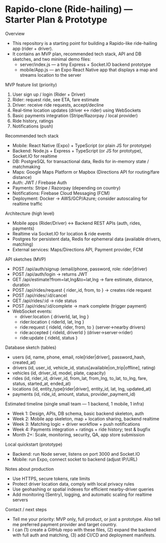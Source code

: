 # Rapido-clone (Ride-hailing) — Starter Plan & Prototype

Overview
- This repository is a starting point for building a Rapido-like ride-hailing app (rider + driver).
- It contains an MVP plan, recommended tech stack, API and DB sketches, and two minimal demo files:
  - server/index.js — a tiny Express + Socket.IO backend prototype
  - mobile/App.js — an Expo React Native app that displays a map and streams location to the server

MVP feature list (priority)
1. User sign up / login (Rider + Driver)
2. Rider: request ride, see ETA, fare estimate
3. Driver: receive ride requests, accept/decline
4. Real-time location updates (driver <-> rider) using WebSockets
5. Basic payments integration (Stripe/Razorpay / local provider)
6. Ride history, ratings
7. Notifications (push)

Recommended tech stack
- Mobile: React Native (Expo) + TypeScript (or plain JS for prototype)
- Backend: Node.js + Express + TypeScript (or JS for prototype), Socket.IO for realtime
- DB: PostgreSQL for transactional data, Redis for in-memory state / matchmaking
- Maps: Google Maps Platform or Mapbox (Directions API for routing/fare distance)
- Auth: JWT / Firebase Auth
- Payments: Stripe / Razorpay (depending on country)
- Notifications: Firebase Cloud Messaging (FCM)
- Deployment: Docker -> AWS/GCP/Azure; consider autoscaling for realtime traffic

Architecture (high level)
- Mobile apps (Rider/Driver) <-> Backend REST APIs (auth, rides, payments)
- Realtime via Socket.IO for location & ride events
- Postgres for persistent data, Redis for ephemeral data (available drivers, matching)
- External services: Maps/Directions API, Payment provider, FCM

API sketches (MVP)
- POST /api/auth/signup (email/phone, password, role: rider|driver)
- POST /api/auth/login -> returns JWT
- GET /api/estimate?from=lat,lng&to=lat,lng -> fare estimate, distance, duration
- POST /api/rides/request { rider_id, from, to } -> creates ride request
- POST /api/rides/:id/cancel
- GET /api/rides/:id -> ride status
- POST /api/rides/:id/complete -> mark complete (trigger payment)
- WebSocket events:
  - driver:location { driverId, lat, lng }
  - rider:location { riderId, lat, lng }
  - ride:request { rideId, rider, from, to } (server->nearby drivers)
  - ride:accepted { rideId, driverId } (driver->server->rider)
  - ride:update { rideId, status }

Database sketch (tables)
- users (id, name, phone, email, role[rider|driver], password_hash, created_at)
- drivers (id, user_id, vehicle_id, status[available|on_trip|offline], rating)
- vehicles (id, driver_id, model, plate, capacity)
- rides (id, rider_id, driver_id, from_lat, from_lng, to_lat, to_lng, fare, status, started_at, ended_at)
- locations (id, entity_type[rider|driver], entity_id, lat, lng, updated_at)
- payments (id, ride_id, amount, status, provider_payment_id)

Estimated timeline (single small team — 1 backend, 1 mobile, 1 infra)
- Week 1: Design, APIs, DB schema, basic backend skeleton, auth
- Week 2: Mobile app skeleton, map + location sharing, backend realtime
- Week 3: Matching logic + driver workflow + push notifications
- Week 4: Payments integration + ratings + ride history; test & bugfix
- Month 2+: Scale, monitoring, security, QA, app store submission

Local quickstart (prototype)
- Backend: run Node server, listens on port 3000 and Socket.IO
- Mobile: run Expo, connect socket to backend (adjust IP/URL)

Notes about production
- Use HTTPS, secure tokens, rate limits
- Protect driver location data, comply with local privacy rules
- Use geohashing or spatial indexes for efficient nearby-driver queries
- Add monitoring (Sentry), logging, and automatic scaling for realtime servers

Contact / next steps
- Tell me your priority: MVP only, full product, or just a prototype. Also tell me preferred payment provider and target country.
- I can (1) create a GitHub repo with these files, (2) expand the backend with full auth and matching, (3) add CI/CD and deployment manifests.
